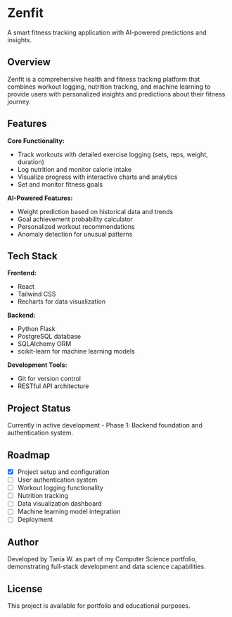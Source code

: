 # Zenfit

A smart fitness tracking application with AI-powered predictions and insights.

## Overview

Zenfit is a comprehensive health and fitness tracking platform that combines workout logging, nutrition tracking, and machine learning to provide users with personalized insights and predictions about their fitness journey.

## Features

**Core Functionality:**
- Track workouts with detailed exercise logging (sets, reps, weight, duration)
- Log nutrition and monitor calorie intake
- Visualize progress with interactive charts and analytics
- Set and monitor fitness goals

**AI-Powered Features:**
- Weight prediction based on historical data and trends
- Goal achievement probability calculator
- Personalized workout recommendations
- Anomaly detection for unusual patterns

## Tech Stack

**Frontend:**
- React
- Tailwind CSS
- Recharts for data visualization

**Backend:**
- Python Flask
- PostgreSQL database
- SQLAlchemy ORM
- scikit-learn for machine learning models

**Development Tools:**
- Git for version control
- RESTful API architecture

## Project Status

Currently in active development - Phase 1: Backend foundation and authentication system.

## Roadmap

- [x] Project setup and configuration
- [ ] User authentication system
- [ ] Workout logging functionality
- [ ] Nutrition tracking
- [ ] Data visualization dashboard
- [ ] Machine learning model integration
- [ ] Deployment

## Author

Developed by Tania W. as part of my Computer Science portfolio, demonstrating full-stack development and data science capabilities.

## License

This project is available for portfolio and educational purposes.